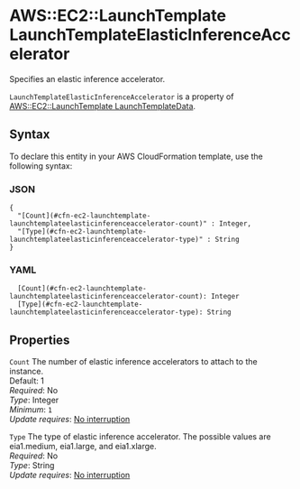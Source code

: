 # AWS::EC2::LaunchTemplate LaunchTemplateElasticInferenceAccelerator<a name="aws-properties-ec2-launchtemplate-launchtemplateelasticinferenceaccelerator"></a>

Specifies an elastic inference accelerator\.

`LaunchTemplateElasticInferenceAccelerator` is a property of [AWS::EC2::LaunchTemplate LaunchTemplateData](https://docs.aws.amazon.com/AWSCloudFormation/latest/UserGuide/aws-properties-ec2-launchtemplate-launchtemplatedata.html)\.

## Syntax<a name="aws-properties-ec2-launchtemplate-launchtemplateelasticinferenceaccelerator-syntax"></a>

To declare this entity in your AWS CloudFormation template, use the following syntax:

### JSON<a name="aws-properties-ec2-launchtemplate-launchtemplateelasticinferenceaccelerator-syntax.json"></a>

```
{
  "[Count](#cfn-ec2-launchtemplate-launchtemplateelasticinferenceaccelerator-count)" : Integer,
  "[Type](#cfn-ec2-launchtemplate-launchtemplateelasticinferenceaccelerator-type)" : String
}
```

### YAML<a name="aws-properties-ec2-launchtemplate-launchtemplateelasticinferenceaccelerator-syntax.yaml"></a>

```
  [Count](#cfn-ec2-launchtemplate-launchtemplateelasticinferenceaccelerator-count): Integer
  [Type](#cfn-ec2-launchtemplate-launchtemplateelasticinferenceaccelerator-type): String
```

## Properties<a name="aws-properties-ec2-launchtemplate-launchtemplateelasticinferenceaccelerator-properties"></a>

`Count` <a name="cfn-ec2-launchtemplate-launchtemplateelasticinferenceaccelerator-count"></a>
The number of elastic inference accelerators to attach to the instance\.  
Default: 1  
_Required_: No  
_Type_: Integer  
_Minimum_: `1`  
_Update requires_: [No interruption](https://docs.aws.amazon.com/AWSCloudFormation/latest/UserGuide/using-cfn-updating-stacks-update-behaviors.html#update-no-interrupt)

`Type` <a name="cfn-ec2-launchtemplate-launchtemplateelasticinferenceaccelerator-type"></a>
The type of elastic inference accelerator\. The possible values are eia1\.medium, eia1\.large, and eia1\.xlarge\.  
_Required_: No  
_Type_: String  
_Update requires_: [No interruption](https://docs.aws.amazon.com/AWSCloudFormation/latest/UserGuide/using-cfn-updating-stacks-update-behaviors.html#update-no-interrupt)
